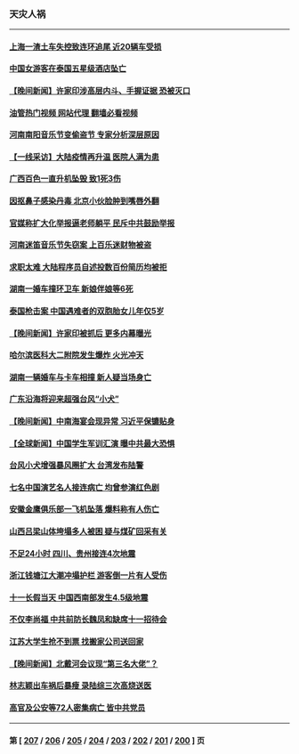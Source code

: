 ### 天灾人祸
---
#### [上海一渣土车失控致连环追尾 近20辆车受损](../../pages/ncid280/n14090277.md?10080045) 
#### [中国女游客在泰国五星级酒店坠亡](../../pages/ncid280/n14090188.md?10080045) 
#### [【晚间新闻】许家印涉高层内斗、手握证据 恐被灭口](../../pages/ncid280/n14090174.md?10080045) 
#### [油管热门视频 网站代理 翻墙必看视频](http://138.2.39.72:81/youtube.html?epic-marker?10080045)
#### [河南南阳音乐节变偷盗节 专家分析深层原因](../../pages/ncid280/n14089616.md?10080045) 
#### [【一线采访】大陆疫情再升温 医院人满为患](../../pages/ncid280/n14089481.md?10080045) 
#### [广西百色一直升机坠毁 致1死3伤](../../pages/ncid280/n14089659.md?10080045) 
#### [因抠鼻子感染丹毒 北京小伙脸肿到嘴唇外翻](../../pages/ncid280/n14089397.md?10080045) 
#### [官媒称扩大化举报逼老师躺平 民斥中共鼓励举报](../../pages/ncid280/n14088711.md?10080045) 
#### [河南迷笛音乐节失窃案 上百乐迷财物被盗](../../pages/ncid280/n14088706.md?10080045) 
#### [求职太难 大陆程序员自述投数百份简历均被拒](../../pages/ncid280/n14087942.md?10080045) 
#### [湖南一婚车撞环卫车 新娘伴娘等6死](../../pages/ncid280/n14087899.md?10080045) 
#### [泰国枪击案 中国遇难者的双胞胎女儿年仅5岁](../../pages/ncid280/n14087926.md?10080045) 
#### [【晚间新闻】许家印被抓后 更多内幕曝光](../../pages/ncid280/n14087836.md?10080045) 
#### [哈尔滨医科大二附院发生爆炸 火光冲天](../../pages/ncid280/n14087523.md?10080045) 
#### [湖南一辆婚车与卡车相撞 新人疑当场身亡](../../pages/ncid280/n14087311.md?10080045) 
#### [广东沿海将迎来超强台风“小犬”](../../pages/ncid280/n14087262.md?10080045) 
#### [【晚间新闻】中南海宴会现异常 习近平保镳贴身](../../pages/ncid280/n14086826.md?10080045) 
#### [【全球新闻】中国学生军训汇演 曝中共最大恐惧](../../pages/ncid280/n14087184.md?10080045) 
#### [台风小犬增强暴风圈扩大 台湾发布陆警](../../pages/ncid280/n14087067.md?10080045) 
#### [七名中国演艺名人接连病亡 均曾参演红色剧](../../pages/ncid280/n14086695.md?10080045) 
#### [安徽金鹰俱乐部一飞机坠落 爆料称有人伤亡](../../pages/ncid280/n14086499.md?10080045) 
#### [山西吕梁山体垮塌多人被困 疑与煤矿回采有关](../../pages/ncid280/n14086368.md?10080045) 
#### [不足24小时 四川、贵州接连4次地震](../../pages/ncid280/n14086382.md?10080045) 
#### [浙江钱塘江大潮冲塌护栏 游客倒一片有人受伤](../../pages/ncid280/n14086195.md?10080045) 
#### [十一长假当天 中国西南部发生4.5级地震](../../pages/ncid280/n14085986.md?10080045) 
#### [不仅李尚福 中共前防长魏凤和缺席十一招待会](../../pages/ncid280/n14085472.md?10080045) 
#### [江苏大学生抢不到票 找搬家公司送回家](../../pages/ncid280/n14085448.md?10080045) 
#### [【晚间新闻】北戴河会议现“第三名大佬”？](../../pages/ncid280/n14084653.md?10080045) 
#### [林志颖出车祸后暴瘦 录陆综三次高烧送医](../../pages/ncid280/n14084704.md?10080045) 
#### [高官及公安等72人密集病亡 皆中共党员](../../pages/ncid280/n14084693.md?10080045) 

---
#### 第 [ [207](./207.md?10080045) / [206](./206.md?10080045) / [205](./205.md?10080045) / [204](./204.md?10080045) / [203](./203.md?10080045) / [202](./202.md?10080045) / [201](./201.md?10080045) / [200](./200.md?10080045) ] 页

